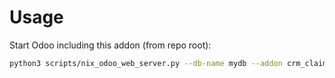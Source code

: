 # Usage

Start Odoo including this addon (from repo root):

```bash
python3 scripts/nix_odoo_web_server.py --db-name mydb --addon crm_claim_analytic
```
